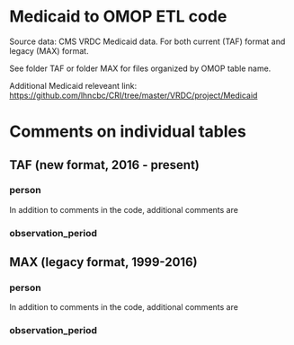 # Medicaid to OMOP ETL code

Source data: CMS VRDC Medicaid data. For both current (TAF) format and legacy (MAX) format.

See folder TAF or folder MAX for files organized by OMOP table name.

Additional Medicaid releveant link: https://github.com/lhncbc/CRI/tree/master/VRDC/project/Medicaid

# Comments on individual tables

## TAF (new format, 2016 - present)

### person
In addition to comments in the code, additional comments are

### observation_period


## MAX (legacy format, 1999-2016)

### person
In addition to comments in the code, additional comments are
 

### observation_period
